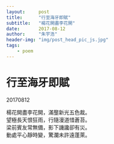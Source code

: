 ```yaml
---
layout:     post
title:      "行至海牙即賦"
subtitle:   "楊花開盡李花開"
date:       2017-08-12
author:     "朱宇浩"
header-img: "img/post_head_pic_js.jpg"
tags:
    - poem
---
```



# 行至海牙即賦
20170812

楊花開盡李花開，滿壟新光五色裁。  
望極長天恨狂雨，行隨漫道惜蒼苔。  
梁前賓友常無備，影下譏讒卻有災。  
動處平心靜時變，驚瀾未許遠蓬萊。
